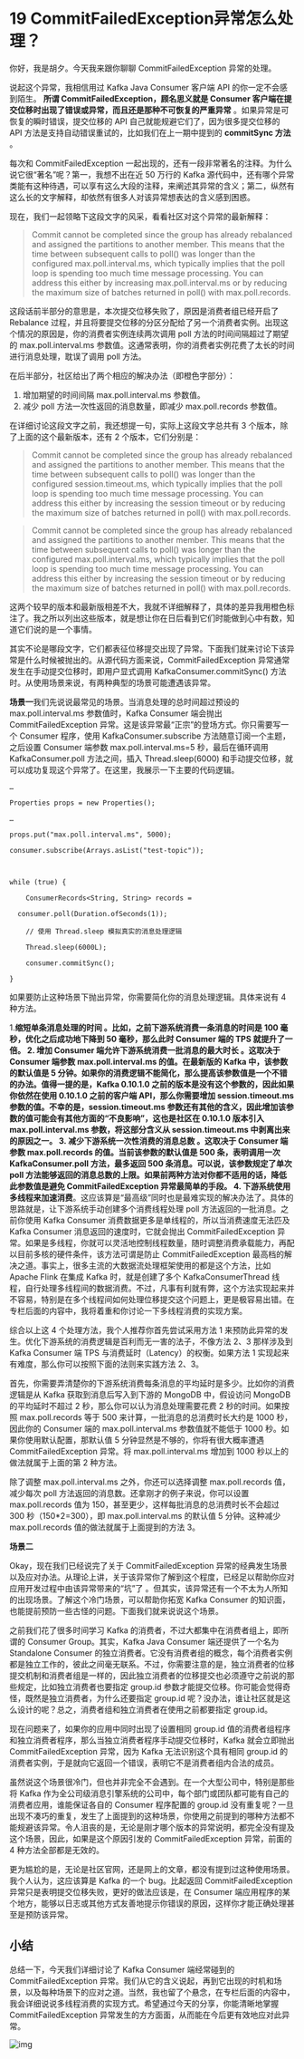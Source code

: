 19 CommitFailedException异常怎么处理？
===============================

你好，我是胡夕。今天我来跟你聊聊 CommitFailedException 异常的处理。

说起这个异常，我相信用过 Kafka Java Consumer 客户端 API 的你一定不会感到陌生。 **所谓 CommitFailedException，顾名思义就是 Consumer 客户端在提交位移时出现了错误或异常，而且还是那种不可恢复的严重异常** 。如果异常是可恢复的瞬时错误，提交位移的 API 自己就能规避它们了，因为很多提交位移的 API 方法是支持自动错误重试的，比如我们在上一期中提到的 **commitSync 方法** 。

每次和 CommitFailedException 一起出现的，还有一段非常著名的注释。为什么说它很“著名”呢？第一，我想不出在近 50 万行的 Kafka 源代码中，还有哪个异常类能有这种待遇，可以享有这么大段的注释，来阐述其异常的含义；第二，纵然有这么长的文字解释，却依然有很多人对该异常想表达的含义感到困惑。

现在，我们一起领略下这段文字的风采，看看社区对这个异常的最新解释：

> Commit cannot be completed since the group has already rebalanced and assigned the partitions to another member. This means that the time between subsequent calls to poll() was longer than the configured max.poll.interval.ms, which typically implies that the poll loop is spending too much time message processing. You can address this either by increasing max.poll.interval.ms or by reducing the maximum size of batches returned in poll() with max.poll.records.

这段话前半部分的意思是，本次提交位移失败了，原因是消费者组已经开启了 Rebalance 过程，并且将要提交位移的分区分配给了另一个消费者实例。出现这个情况的原因是，你的消费者实例连续两次调用 poll 方法的时间间隔超过了期望的 max.poll.interval.ms 参数值。这通常表明，你的消费者实例花费了太长的时间进行消息处理，耽误了调用 poll 方法。

在后半部分，社区给出了两个相应的解决办法（即橙色字部分）：

1. 增加期望的时间间隔 max.poll.interval.ms 参数值。
2. 减少 poll 方法一次性返回的消息数量，即减少 max.poll.records 参数值。

在详细讨论这段文字之前，我还想提一句，实际上这段文字总共有 3 个版本，除了上面的这个最新版本，还有 2 个版本，它们分别是：

> Commit cannot be completed since the group has already rebalanced and assigned the partitions to another member. This means that the time between subsequent calls to poll() was longer than the configured session.timeout.ms, which typically implies that the poll loop is spending too much time message processing. You can address this either by increasing the session timeout or by reducing the maximum size of batches returned in poll() with max.poll.records.

> Commit cannot be completed since the group has already rebalanced and assigned the partitions to another member. This means that the time between subsequent calls to poll() was longer than the configured max.poll.interval.ms, which typically implies that the poll loop is spending too much time message processing. You can address this either by increasing the session timeout or by reducing the maximum size of batches returned in poll() with max.poll.records.

这两个较早的版本和最新版相差不大，我就不详细解释了，具体的差异我用橙色标注了。我之所以列出这些版本，就是想让你在日后看到它们时能做到心中有数，知道它们说的是一个事情。

其实不论是哪段文字，它们都表征位移提交出现了异常。下面我们就来讨论下该异常是什么时候被抛出的。从源代码方面来说，CommitFailedException 异常通常发生在手动提交位移时，即用户显式调用 KafkaConsumer.commitSync() 方法时。从使用场景来说，有两种典型的场景可能遭遇该异常。

**场景一**我们先说说最常见的场景。当消息处理的总时间超过预设的 max.poll.interval.ms 参数值时，Kafka Consumer 端会抛出 CommitFailedException 异常。这是该异常最“正宗”的登场方式。你只需要写一个 Consumer 程序，使用 KafkaConsumer.subscribe 方法随意订阅一个主题，之后设置 Consumer 端参数 max.poll.interval.ms=5 秒，最后在循环调用 KafkaConsumer.poll 方法之间，插入 Thread.sleep(6000) 和手动提交位移，就可以成功复现这个异常了。在这里，我展示一下主要的代码逻辑。

```
…

Properties props = new Properties();

…

props.put("max.poll.interval.ms", 5000);

consumer.subscribe(Arrays.asList("test-topic"));

 

while (true) {

    ConsumerRecords<String, String> records = 

  consumer.poll(Duration.ofSeconds(1));

    // 使用 Thread.sleep 模拟真实的消息处理逻辑

    Thread.sleep(6000L);

    consumer.commitSync();

}

```

如果要防止这种场景下抛出异常，你需要简化你的消息处理逻辑。具体来说有 4 种方法。

1.**缩短单条消息处理的时间 **。比如，之前下游系统消费一条消息的时间是 100 毫秒，优化之后成功地下降到 50 毫秒，那么此时 Consumer 端的 TPS 就提升了一倍。
2.** 增加 Consumer 端允许下游系统消费一批消息的最大时长 **。这取决于 Consumer 端参数 max.poll.interval.ms 的值。在最新版的 Kafka 中，该参数的默认值是 5 分钟。如果你的消费逻辑不能简化，那么提高该参数值是一个不错的办法。值得一提的是，Kafka 0.10.1.0 之前的版本是没有这个参数的，因此如果你依然在使用 0.10.1.0 之前的客户端 API，那么你需要增加 session.timeout.ms 参数的值。不幸的是，session.timeout.ms 参数还有其他的含义，因此增加该参数的值可能会有其他方面的“不良影响”，这也是社区在 0.10.1.0 版本引入 max.poll.interval.ms 参数，将这部分含义从 session.timeout.ms 中剥离出来的原因之一。
3.** 减少下游系统一次性消费的消息总数 **。这取决于 Consumer 端参数 max.poll.records 的值。当前该参数的默认值是 500 条，表明调用一次 KafkaConsumer.poll 方法，最多返回 500 条消息。可以说，该参数规定了单次 poll 方法能够返回的消息总数的上限。如果前两种方法对你都不适用的话，降低此参数值是避免 CommitFailedException 异常最简单的手段。
4.** 下游系统使用多线程来加速消费**。这应该算是“最高级”同时也是最难实现的解决办法了。具体的思路就是，让下游系统手动创建多个消费线程处理 poll 方法返回的一批消息。之前你使用 Kafka Consumer 消费数据更多是单线程的，所以当消费速度无法匹及 Kafka Consumer 消息返回的速度时，它就会抛出 CommitFailedException 异常。如果是多线程，你就可以灵活地控制线程数量，随时调整消费承载能力，再配以目前多核的硬件条件，该方法可谓是防止 CommitFailedException 最高档的解决之道。事实上，很多主流的大数据流处理框架使用的都是这个方法，比如 Apache Flink 在集成 Kafka 时，就是创建了多个 KafkaConsumerThread 线程，自行处理多线程间的数据消费。不过，凡事有利就有弊，这个方法实现起来并不容易，特别是在多个线程间如何处理位移提交这个问题上，更是极容易出错。在专栏后面的内容中，我将着重和你讨论一下多线程消费的实现方案。

综合以上这 4 个处理方法，我个人推荐你首先尝试采用方法 1 来预防此异常的发生。优化下游系统的消费逻辑是百利而无一害的法子，不像方法 2、3 那样涉及到 Kafka Consumer 端 TPS 与消费延时（Latency）的权衡。如果方法 1 实现起来有难度，那么你可以按照下面的法则来实践方法 2、3。

首先，你需要弄清楚你的下游系统消费每条消息的平均延时是多少。比如你的消费逻辑是从 Kafka 获取到消息后写入到下游的 MongoDB 中，假设访问 MongoDB 的平均延时不超过 2 秒，那么你可以认为消息处理需要花费 2 秒的时间。如果按照 max.poll.records 等于 500 来计算，一批消息的总消费时长大约是 1000 秒，因此你的 Consumer 端的 max.poll.interval.ms 参数值就不能低于 1000 秒。如果你使用默认配置，那默认值 5 分钟显然是不够的，你将有很大概率遭遇 CommitFailedException 异常。将 max.poll.interval.ms 增加到 1000 秒以上的做法就属于上面的第 2 种方法。

除了调整 max.poll.interval.ms 之外，你还可以选择调整 max.poll.records 值，减少每次 poll 方法返回的消息数。还拿刚才的例子来说，你可以设置 max.poll.records 值为 150，甚至更少，这样每批消息的总消费时长不会超过 300 秒（150\*2=300），即 max.poll.interval.ms 的默认值 5 分钟。这种减少 max.poll.records 值的做法就属于上面提到的方法 3。

**场景二**

Okay，现在我们已经说完了关于 CommitFailedException 异常的经典发生场景以及应对办法。从理论上讲，关于该异常你了解到这个程度，已经足以帮助你应对应用开发过程中由该异常带来的“坑”了 。但其实，该异常还有一个不太为人所知的出现场景。了解这个冷门场景，可以帮助你拓宽 Kafka Consumer 的知识面，也能提前预防一些古怪的问题。下面我们就来说说这个场景。

之前我们花了很多时间学习 Kafka 的消费者，不过大都集中在消费者组上，即所谓的 Consumer Group。其实，Kafka Java Consumer 端还提供了一个名为 Standalone Consumer 的独立消费者。它没有消费者组的概念，每个消费者实例都是独立工作的，彼此之间毫无联系。不过，你需要注意的是，独立消费者的位移提交机制和消费者组是一样的，因此独立消费者的位移提交也必须遵守之前说的那些规定，比如独立消费者也要指定 group.id 参数才能提交位移。你可能会觉得奇怪，既然是独立消费者，为什么还要指定 group.id 呢？没办法，谁让社区就是这么设计的呢？总之，消费者组和独立消费者在使用之前都要指定 group.id。

现在问题来了，如果你的应用中同时出现了设置相同 group.id 值的消费者组程序和独立消费者程序，那么当独立消费者程序手动提交位移时，Kafka 就会立即抛出 CommitFailedException 异常，因为 Kafka 无法识别这个具有相同 group.id 的消费者实例，于是就向它返回一个错误，表明它不是消费者组内合法的成员。

虽然说这个场景很冷门，但也并非完全不会遇到。在一个大型公司中，特别是那些将 Kafka 作为全公司级消息引擎系统的公司中，每个部门或团队都可能有自己的消费者应用，谁能保证各自的 Consumer 程序配置的 group.id 没有重复呢？一旦出现不凑巧的重复，发生了上面提到的这种场景，你使用之前提到的哪种方法都不能规避该异常。令人沮丧的是，无论是刚才哪个版本的异常说明，都完全没有提及这个场景，因此，如果是这个原因引发的 CommitFailedException 异常，前面的 4 种方法全部都是无效的。

更为尴尬的是，无论是社区官网，还是网上的文章，都没有提到过这种使用场景。我个人认为，这应该算是 Kafka 的一个 bug。比起返回 CommitFailedException 异常只是表明提交位移失败，更好的做法应该是，在 Consumer 端应用程序的某个地方，能够以日志或其他方式友善地提示你错误的原因，这样你才能正确处理甚至是预防该异常。

小结
--

总结一下，今天我们详细讨论了 Kafka Consumer 端经常碰到的 CommitFailedException 异常。我们从它的含义说起，再到它出现的时机和场景，以及每种场景下的应对之道。当然，我也留了个悬念，在专栏后面的内容中，我会详细说说多线程消费的实现方式。希望通过今天的分享，你能清晰地掌握 CommitFailedException 异常发生的方方面面，从而能在今后更有效地应对此异常。

![img](assets/eecf3c3d9a0275bc4f04a75f6e3c4d8b.png)
